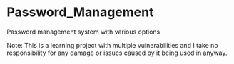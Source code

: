 # Password_Management
Password management system with various options

Note: This is a learning project with multiple vulnerabilities and I take no responsibility for any damage or issues caused by it being used in anyway.
